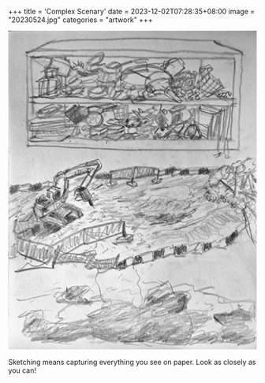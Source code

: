 +++
title = 'Complex Scenary'
date = 2023-12-02T07:28:35+08:00
image = "20230524.jpg"
categories = "artwork"
+++

![complex-sketch](20230524.jpg)

Sketching means capturing everything you see on paper. Look as closely as you can!
